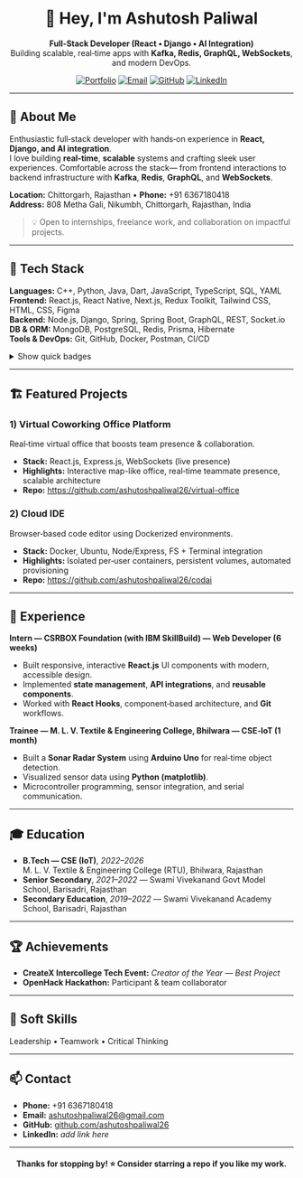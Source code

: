<div align="center">

# 👋 Hey, I'm **Ashutosh Paliwal**
**Full‑Stack Developer (React • Django • AI Integration)**  
Building scalable, real‑time apps with **Kafka, Redis, GraphQL, WebSockets**, and modern DevOps.

[![Portfolio](https://img.shields.io/badge/Portfolio-Coming_Soon-informational?logo=vercel)](#)
[![Email](https://img.shields.io/badge/Email-ashutoshpaliwal26%40gmail.com-red?logo=gmail)](mailto:ashutoshpaliwal26@gmail.com)
[![GitHub](https://img.shields.io/badge/GitHub-ashutoshpaliwal26-black?logo=github)](https://github.com/ashutoshpaliwal26)
[![LinkedIn](https://img.shields.io/badge/LinkedIn-ashutoshpaliwal26-blue?logo=linkedin)](#)

</div>

---

## 🚀 About Me
Enthusiastic full‑stack developer with hands‑on experience in **React, Django, and AI integration**.  
I love building **real‑time**, **scalable** systems and crafting sleek user experiences. Comfortable across the stack—
from frontend interactions to backend infrastructure with **Kafka**, **Redis**, **GraphQL**, and **WebSockets**.

**Location:** Chittorgarh, Rajasthan • **Phone:** +91 6367180418  
**Address:** 808 Metha Gali, Nikumbh, Chittorgarh, Rajasthan, India

> 💡 Open to internships, freelance work, and collaboration on impactful projects.

---

## 🧰 Tech Stack
**Languages:** C++, Python, Java, Dart, JavaScript, TypeScript, SQL, YAML  
**Frontend:** React.js, React Native, Next.js, Redux Toolkit, Tailwind CSS, HTML, CSS, Figma  
**Backend:** Node.js, Django, Spring, Spring Boot, GraphQL, REST, Socket.io  
**DB & ORM:** MongoDB, PostgreSQL, Redis, Prisma, Hibernate  
**Tools & DevOps:** Git, GitHub, Docker, Postman, CI/CD

<details>
  <summary>Show quick badges</summary>

![React](https://img.shields.io/badge/React-20232a?logo=react&logoColor=61DAFB)
![Next.js](https://img.shields.io/badge/Next.js-000?logo=nextdotjs)
![Django](https://img.shields.io/badge/Django-092e20?logo=django)
![Node.js](https://img.shields.io/badge/Node.js-393?logo=node.js)
![Spring](https://img.shields.io/badge/Spring-6DB33F?logo=spring)
![PostgreSQL](https://img.shields.io/badge/PostgreSQL-336791?logo=postgresql)
![MongoDB](https://img.shields.io/badge/MongoDB-4ea94b?logo=mongodb)
![Redis](https://img.shields.io/badge/Redis-D82C20?logo=redis&logoColor=white)
![GraphQL](https://img.shields.io/badge/GraphQL-E10098?logo=graphql&logoColor=white)
![Docker](https://img.shields.io/badge/Docker-2496ED?logo=docker&logoColor=white)

</details>

---

## 🏗️ Featured Projects
### 1) Virtual Coworking Office Platform
Real‑time virtual office that boosts team presence & collaboration.  
- **Stack:** React.js, Express.js, WebSockets (live presence)
- **Highlights:** Interactive map-like office, real‑time teammate presence, scalable architecture
- **Repo:** https://github.com/ashutoshpaliwal26/virtual-office

### 2) Cloud IDE
Browser‑based code editor using Dockerized environments.  
- **Stack:** Docker, Ubuntu, Node/Express, FS + Terminal integration
- **Highlights:** Isolated per‑user containers, persistent volumes, automated provisioning
- **Repo:** https://github.com/ashutoshpaliwal26/codai

---

## 💼 Experience
**Intern — CSRBOX Foundation (with IBM SkillBuild) — Web Developer (6 weeks)**  
- Built responsive, interactive **React.js** UI components with modern, accessible design.  
- Implemented **state management**, **API integrations**, and **reusable components**.  
- Worked with **React Hooks**, component‑based architecture, and **Git** workflows.

**Trainee — M. L. V. Textile & Engineering College, Bhilwara — CSE‑IoT (1 month)**  
- Built a **Sonar Radar System** using **Arduino Uno** for real‑time object detection.  
- Visualized sensor data using **Python (matplotlib)**.  
- Microcontroller programming, sensor integration, and serial communication.

---

## 🎓 Education
- **B.Tech — CSE (IoT)**, *2022–2026*  
  M. L. V. Textile & Engineering College (RTU), Bhilwara, Rajasthan
- **Senior Secondary**, *2021–2022* — Swami Vivekanand Govt Model School, Barisadri, Rajasthan  
- **Secondary Education**, *2019–2022* — Swami Vivekanand Academy School, Barisadri, Rajasthan

---

## 🏆 Achievements
- **CreateX Intercollege Tech Event:** *Creator of the Year — Best Project*
- **OpenHack Hackathon:** Participant & team collaborator

---

## 🧠 Soft Skills
Leadership • Teamwork • Critical Thinking

---

## 📫 Contact
- **Phone:** +91 6367180418
- **Email:** ashutoshpaliwal26@gmail.com
- **GitHub:** [github.com/ashutoshpaliwal26](https://github.com/ashutoshpaliwal26)
- **LinkedIn:** _add link here_


---

<div align="center">

#### Thanks for stopping by! ⭐️ Consider starring a repo if you like my work.

</div>
